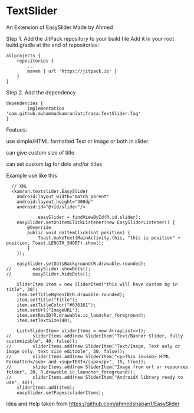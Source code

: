 # TextSlider
An Extension of EasySlider Made by Ahmed

Step 1. Add the JitPack repository to your build file
Add it in your root build.gradle at the end of repositories:

	allprojects {
		repositories {
			...
			maven { url 'https://jitpack.io' }
		}
	}

Step 2. Add the dependency

	dependencies {
	        implementation 'com.github.muhammadkamranlatifraza:TextSlider:Tag'
	}
  
  Featues:
  
  use simple/HTML formatted Text or image or both in slider.
  
  can give custom size of title
  
  can set custom bg for dots and/or titles
  
  
  Example use like this
  
      // XML
      <kamran.textslider.EasySlider
        android:layout_width="match_parent"
        android:layout_height="300dp"
        android:id="@+id/slider"/>
        
                easySlider = findViewById(R.id.slider);
        easySlider.setOnItemClickListener(new EasySliderListener() {
            @Override
            public void onItemClick(int position) {
                Toast.makeText(MainActivity.this, "this is position" + position, Toast.LENGTH_SHORT).show();
            }
        });

        easySlider.setDotsBackground(R.drawable.rounded);
	//        easySlider.showDots();
	//        easySlider.hideDots();
        
        SliderItem item = new SliderItem("this will have custom bg in title", 30);
        item.setTitleBgResID(R.drawable.rounded);
        item.setTitle("Title");
        item.setTitleColor("#636161");
        item.setUrl("ImageURL");
        item.setResID(R.drawable.ic_launcher_foreground);
        item.setTextSize(40);

        List<SliderItem> sliderItems = new ArrayList<>();
	//        sliderItems.add(new SliderItem("Text/Banner Slider, fully customizable", 40, false));
	//        sliderItems.add(new SliderItem("Text/Imsge, Text only or image only, text size editable", 30, false));
	//        sliderItems.add(new SliderItem("<p>This is<sub> HTML Formatted</sub> and <sup>TEXT</sup></p>", 15, true));
	//        sliderItems.add(new SliderItem("Image from url or resources folder", 20, R.drawable.ic_launcher_foreground));
	//        sliderItems.add(new SliderItem("AndroidX library ready to use", 40));
        sliderItems.add(item);
        easySlider.setPages(sliderItems);

Idea and Help taken from https://github.com/ahmedshaban1/EasySlider
